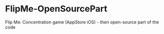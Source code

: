 # FlipMe-OpenSourcePart
Flip Me: Concentration game (AppStore iOS) - then open-source part of the code
